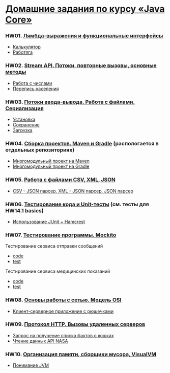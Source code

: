 # [Домашние задания по курсу «Java Core»](https://github.com/netology-code/jd-homeworks#3-%D0%B4%D0%BE%D0%BC%D0%B0%D1%88%D0%BD%D0%B8%D0%B5-%D0%B7%D0%B0%D0%B4%D0%B0%D0%BD%D0%B8%D1%8F-%D0%BF%D0%BE-%D0%BA%D1%83%D1%80%D1%81%D1%83-java-core)

### HW01. [Лямбда-выражения и функциональные интерфейсы](https://github.com/netology-code/jd-homeworks/blob/master/lambda/README.md)
* [Калькулятор](homework01/task1)
* [Работяга](homework01/task2)

### HW02. [Stream API. Потоки, повторные вызовы, основные методы](https://github.com/netology-code/jd-homeworks/blob/master/streams/README.md)
* [Работа с числами](homework02/task1)
* [Перепись населения](homework02/task2)

### HW03. [Потоки ввода-вывода. Работа с файлами. Сериализация](https://github.com/netology-code/jd-homeworks/blob/master/files/README.md)
* [Установка](homework03/task1)
* [Сохранение](homework03/task2)
* [Загрузка](homework03/task3)

### HW04. [Сборка проектов. Maven и Gradle](https://github.com/netology-code/jd-homeworks/blob/master/builders/README.md) (распологается в отдельных репозиториях)
* [Многомодульный проект на Maven](https://github.com/frepingod/netology-core-hw4.1-maven)
* [Многомодульный проект на Gradle](https://github.com/frepingod/netology-core-hw4.2-gradle)

### HW05. [Работа с файлами CSV, XML, JSON](https://github.com/netology-code/jd-homeworks/blob/master/special_files/README.md)
* [CSV - JSON парсер. XML - JSON парсер. JSON парсер](homework05)

### HW06. [Тестирование кода и Unit-тесты](https://github.com/netology-code/jd-homeworks/tree/master/junit) (см. тесты для HW14.1 basics)
* [Использование JUnit + Hamcrest](https://github.com/frepingod/netology-java/blob/main/src/test/java/ru/netology/basics/homework14/task1)

### HW07. [Тестирование программы. Mockito](https://github.com/netology-code/jd-homeworks/tree/master/mocks)
Тестирование сервиса отправки сообщений
* [code](homework07/task1)
* [test](https://github.com/frepingod/netology-java/blob/main/src/test/java/ru/netology/core/homework07/task1)

Тестирование сервиса медицинских показаний
* [code](homework07/task2)
* [test](https://github.com/frepingod/netology-java/blob/main/src/test/java/ru/netology/core/homework07/task2/service/medical)

### HW08. [Основы работы с сетью. Модель OSI](https://github.com/netology-code/jd-homeworks/tree/master/network)
* [Клиент-серверное приложение с рюшечками](homework08)

### HW09. [Протокол HTTP. Вызовы удаленных серверов](https://github.com/netology-code/jd-homeworks/tree/master/http)
* [Запрос на получение списка фактов о кошках](homework09/task1)
* [Чтение данных API NASA](homework09/task2)

### HW10. [Организация памяти, сборщики мусора, VisualVM](https://github.com/netology-code/jd-homeworks/tree/master/jvm)
* [Понимание JVM](homework10)
